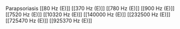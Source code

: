 Parapsoriasis
[[80 Hz (E)]]
[[370 Hz (E)]]
[[780 Hz (E)]]
[[900 Hz (E)]]
[[7520 Hz (E)]]
[[10320 Hz (E)]]
[[140000 Hz (E)]]
[[232500 Hz (E)]]
[[725470 Hz (E)]]
[[925370 Hz (E)]]